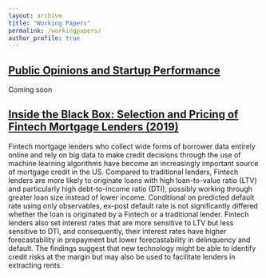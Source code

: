 ```yaml
---
layout: archive
title: "Working Papers"
permalink: /workingpapers/
author_profile: true
---
```


[Public Opinions and Startup Performance](https://yupengwang.github.io/files/jmp_2021.pdf)
------
Coming soon

[Inside the Black Box: Selection and Pricing of Fintech Mortgage Lenders (2019)](https://yupengwang.github.io/files/typ_2019.pdf)
------
Fintech mortgage lenders who collect wide forms of borrower data entirely online and rely on
big data to make credit decisions through the use of machine learning algorithms have become an
increasingly important source of mortgage credit in the US. Compared to traditional lenders, Fintech
lenders are more likely to originate loans with high loan-to-value ratio (LTV) and particularly high
debt-to-income ratio (DTI), possibly working through greater loan size instead of lower income.
Conditional on predicted default rate using only observables, ex-post default rate is not significantly
differed whether the loan is originated by a Fintech or a traditional lender. Fintech lenders also
set interest rates that are more sensitive to LTV but less sensitive to DTI, and consequently, their
interest rates have higher forecastability in prepayment but lower forecastability in delinquency
and default. The findings suggest that new technology might be able to identify credit risks at the
margin but may also be used to facilitate lenders in extracting rents.